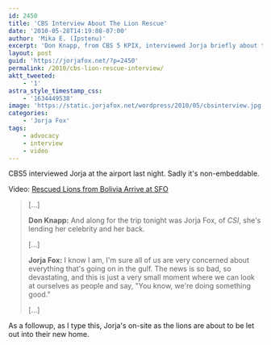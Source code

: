 ```yaml
---
id: 2450
title: 'CBS Interview About The Lion Rescue'
date: '2010-05-28T14:19:08-07:00'
author: 'Mika E. (Ipstenu)'
excerpt: 'Don Knapp, from CBS 5 KPIX, interviewed Jorja briefly about the lion rescue, while they were all at SFO last night.'
layout: post
guid: 'https://jorjafox.net/?p=2450'
permalink: /2010/cbs-lion-rescue-interview/
aktt_tweeted:
    - '1'
astra_style_timestamp_css:
    - '1634449538'
image: 'https://static.jorjafox.net/wordpress/2010/05/cbsinterview.jpg'
categories:
    - 'Jorja Fox'
tags:
    - advocacy
    - interview
    - video
---
```


CBS5 interviewed Jorja at the airport last night.  Sadly it's non-embeddable.

Video: <a href="http://cbs5.com/video/?id=65714@kpix.dayport.com">Rescued Lions from Bolivia Arrive at SFO</a>

<blockquote>[...]

<strong>Don Knapp:</strong> And along for the trip tonight was Jorja Fox, of <em>CSI</em>, she's lending her celebrity and her back.

[...]

<strong>Jorja Fox:</strong> I know I am, I'm sure all of us are very concerned about everything that's going on in the gulf.  The news is so bad, so devastating, and this is just a very small moment where we can look at ourselves as people and say, "You know, we're doing something good."

[...]</blockquote>

As a followup, as I type this, Jorja's on-site as the lions are about to be let out into their new home.
